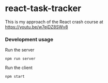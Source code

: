 # react-task-tracker
This is my approach of the React crash course at https://youtu.be/w7ejDZ8SWv8
### Development usage

Run the server

```
npm run server
```

Run the client

```
npm start
```